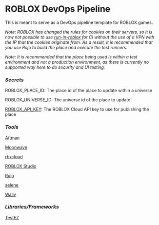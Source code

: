 # ROBLOX DevOps Pipeline

This is meant to serve as a DevOps pipeline template for ROBLOX games.

*Note: ROBLOX has changed the rules for cookies on their servers, so it is now not possible to use [run-in-roblox](https://github.com/rojo-rbx/run-in-roblox/issues/21) for CI without the use of a VPN with the IP that the cookies originate from. As a result, it is recommended that you use Rojo to build the place and execute the test runners.*

*Note: It is recommended that the place being used is within a test environment and not a production environment, as there is currently no supported way here to do security and UI testing.*

### ***Secrets***

ROBLOX_PLACE_ID: The place id of the place to update within a universe

ROBLOX_UNIVERSE_ID: The universe id of the place to update

[ROBLOX_API_KEY](https://create.roblox.com/credentials): The ROBLOX Cloud API key to use for publishing the place

### ***Tools***

[Aftman](https://github.com/LPGhatguy/aftman)

[Moonwave](https://eryn.io/moonwave/)

[rbxcloud](https://sleitnick.github.io/rbxcloud/)

[ROBLOX Studio](https://setup.rbxcdn.com/RobloxStudioLauncherBeta.exe)

[Rojo](https://rojo.space/)

[selene](https://kampfkarren.github.io/selene/)

[Wally](https://wally.run/)

### ***Libraries/Frameworks***

[TestEZ](https://roblox.github.io/testez/)